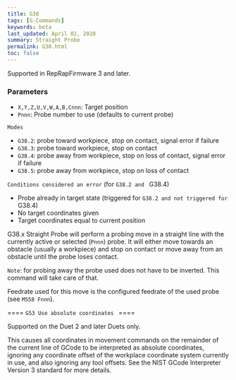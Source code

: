 ```yaml
---
title: G38
tags: [G-Commands] 
keywords: beta 
last_updated: April 02, 2020 
summary: Straight Probe 
permalink: G38.html
toc: false 
---
```



Supported in RepRapFirmware 3 and later.

### Parameters

* `X,Y,Z,U,V,W,A,B,Cnnn`: Target position
* `Pnnn`: Probe number to use (defaults to current probe)

`Modes`

* `G38.2`: probe toward workpiece, stop on contact, signal error if failure
* `G38.3`: probe toward workpiece, stop on contact
* `G38.4`: probe away from workpiece, stop on loss of contact, signal error if failure
* `G38.5`: probe away from workpiece, stop on loss of contact

`Conditions considered an error` (for ` G38.2 and  ` G38.4)

* Probe already in target state (triggered for ` G38.2 and not triggered for  ` G38.4)
* No target coordinates given
* Target coordinates equal to current position

G38.x Straight Probe will perform a probing move in a straight line with the currently active or selected (`Pnnn`) probe. It will either move towards an obstacle (usually a workpiece) and stop on contact or move away from an obstacle until the probe loses contact.

`Note`: for probing away the probe used does not have to be inverted. This command will take care of that.

Feedrate used for this move is the configured feedrate of the used probe (see `M558 Fnnn`).

==== ` G53 Use absolute coordinates  ` ====

Supported on the Duet 2 and later Duets only.

This causes all coordinates in movement commands on the remainder of the current line of GCode to be interpreted as absolute coordinates, ignoring any coordinate offset of the workplace coordinate system currently in use, and also ignoring any tool offsets. See the NIST GCode Interpreter Version 3 standard for more details.

